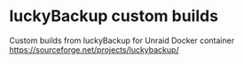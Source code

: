 # luckyBackup custom builds
Custom builds from luckyBackup for Unraid Docker container https://sourceforge.net/projects/luckybackup/
